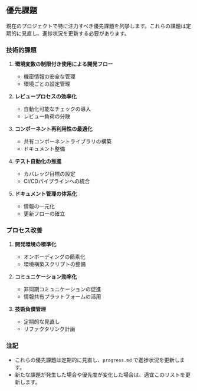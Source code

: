 ## 優先課題

現在のプロジェクトで特に注力すべき優先課題を列挙します。これらの課題は定期的に見直し、進捗状況を更新する必要があります。

### 技術的課題
1. **環境変数の制限付き使用による開発フロー**
   - 機密情報の安全な管理
   - 環境ごとの設定管理

2. **レビュープロセスの効率化**
   - 自動化可能なチェックの導入
   - レビュー負荷の分散

3. **コンポーネント再利用性の最適化**
   - 共有コンポーネントライブラリの構築
   - ドキュメント整備

4. **テスト自動化の推進**
   - カバレッジ目標の設定
   - CI/CDパイプラインへの統合

5. **ドキュメント管理の体系化**
   - 情報の一元化
   - 更新フローの確立

### プロセス改善
1. **開発環境の標準化**
   - オンボーディングの簡素化
   - 環境構築スクリプトの整備

2. **コミュニケーション効率化**
   - 非同期コミュニケーションの促進
   - 情報共有プラットフォームの活用

3. **技術負債管理**
   - 定期的な見直し
   - リファクタリング計画

### 注記
- これらの優先課題は定期的に見直し、`progress.md` で進捗状況を更新します。
- 新たな課題が発生した場合や優先度が変化した場合は、適宜このリストを更新します。